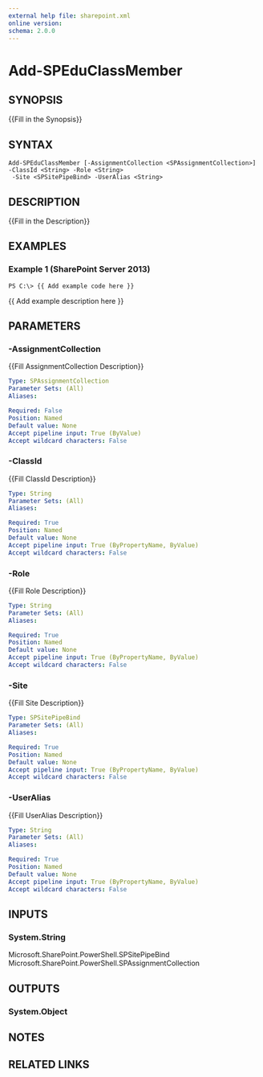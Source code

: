 ```yaml
---
external help file: sharepoint.xml
online version: 
schema: 2.0.0
---
```


# Add-SPEduClassMember

## SYNOPSIS
{{Fill in the Synopsis}}

## SYNTAX

```
Add-SPEduClassMember [-AssignmentCollection <SPAssignmentCollection>] -ClassId <String> -Role <String>
 -Site <SPSitePipeBind> -UserAlias <String>
```

## DESCRIPTION
{{Fill in the Description}}

## EXAMPLES

### Example 1 (SharePoint Server 2013)
```
PS C:\> {{ Add example code here }}
```

{{ Add example description here }}

## PARAMETERS

### -AssignmentCollection
{{Fill AssignmentCollection Description}}

```yaml
Type: SPAssignmentCollection
Parameter Sets: (All)
Aliases: 

Required: False
Position: Named
Default value: None
Accept pipeline input: True (ByValue)
Accept wildcard characters: False
```

### -ClassId
{{Fill ClassId Description}}

```yaml
Type: String
Parameter Sets: (All)
Aliases: 

Required: True
Position: Named
Default value: None
Accept pipeline input: True (ByPropertyName, ByValue)
Accept wildcard characters: False
```

### -Role
{{Fill Role Description}}

```yaml
Type: String
Parameter Sets: (All)
Aliases: 

Required: True
Position: Named
Default value: None
Accept pipeline input: True (ByPropertyName, ByValue)
Accept wildcard characters: False
```

### -Site
{{Fill Site Description}}

```yaml
Type: SPSitePipeBind
Parameter Sets: (All)
Aliases: 

Required: True
Position: Named
Default value: None
Accept pipeline input: True (ByPropertyName, ByValue)
Accept wildcard characters: False
```

### -UserAlias
{{Fill UserAlias Description}}

```yaml
Type: String
Parameter Sets: (All)
Aliases: 

Required: True
Position: Named
Default value: None
Accept pipeline input: True (ByPropertyName, ByValue)
Accept wildcard characters: False
```

## INPUTS

### System.String
Microsoft.SharePoint.PowerShell.SPSitePipeBind Microsoft.SharePoint.PowerShell.SPAssignmentCollection

## OUTPUTS

### System.Object

## NOTES

## RELATED LINKS

